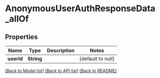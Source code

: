 # AnonymousUserAuthResponseData_allOf
## Properties

| Name | Type | Description | Notes |
|------------ | ------------- | ------------- | -------------|
| **userId** | **String** |  | [default to null] |

[[Back to Model list]](../README.md#documentation-for-models) [[Back to API list]](../README.md#documentation-for-api-endpoints) [[Back to README]](../README.md)

